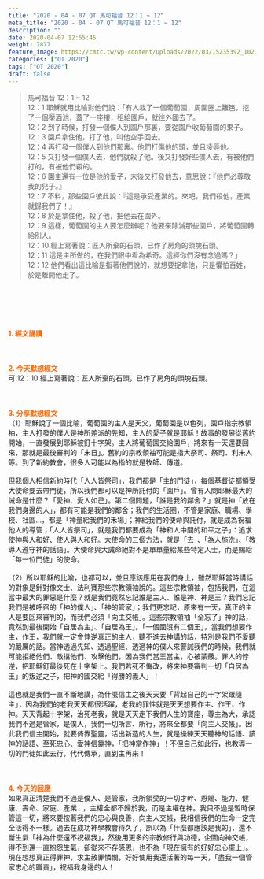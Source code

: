 ```yaml
---
title: "2020 - 04 - 07 QT 馬可福音 12：1 ~ 12"
meta_title: "2020 - 04 - 07 QT 馬可福音 12：1 ~ 12"
description: ""
date: 2020-04-07 12:55:45
weight: 7877
feature_image: https://cmtc.tw/wp-content/uploads/2022/03/15235392_10211799862337740_180693556567566654_o-1.webp
categories: ["QT 2020"]
tags: ["QT 2020"]
draft: false
---
```


<blockquote>馬可福音 12：1 ~ 12<br />
12：1 耶穌就用比喻對他們說：「有人栽了一個葡萄園，周圍圈上籬笆，挖了一個壓酒池，蓋了一座樓，租給園戶，就往外國去了。<br />
12：2 到了時候，打發一個僕人到園戶那裏，要從園戶收葡萄園的果子。<br />
12：3 園戶拿住他，打了他，叫他空手回去。<br />
12：4 再打發一個僕人到他們那裏。他們打傷他的頭，並且凌辱他。<br />
12：5 又打發一個僕人去，他們就殺了他。後又打發好些僕人去，有被他們打的，有被他們殺的。<br />
12：6 園主還有一位是他的愛子，末後又打發他去，意思說：『他們必尊敬我的兒子。』<br />
12：7 不料，那些園戶彼此說：『這是承受產業的。來吧，我們殺他，產業就歸我們了！』<br />
12：8 於是拿住他，殺了他，把他丟在園外。<br />
12：9 這樣，葡萄園的主人要怎麼辦呢？他要來除滅那些園戶，將葡萄園轉給別人。<br />
12：10 經上寫著說：匠人所棄的石頭，已作了房角的頭塊石頭。<br />
12：11 這是主所做的，在我們眼中看為希奇。這經你們沒有念過嗎？」<br />
12：12 他們看出這比喻是指著他們說的，就想要捉拿他，只是懼怕百姓，於是離開他走了。</blockquote><br />
&nbsp;<br />
<br />
&nbsp;<br />
<br />
<span style="color: #ff6600;"><strong>1. </strong><strong>經文誦讀</strong></span><br />
<br />
<span style="color: #ff6600;"><strong> </strong></span><br />
<br />
<span style="color: #ff6600;"><strong>2. 今天默想</strong><strong>經文<br />
</strong></span>可 12：10 經上寫著說：匠人所棄的石頭，已作了房角的頭塊石頭。<br />
<br />
&nbsp;<br />
<br />
<span style="color: #ff6600;"><strong>3. 分享默想經文<br />
</strong></span>（1）耶穌說了一個比喻，葡萄園的主人是天父，葡萄園是以色列，園戶指宗教領袖，主人打發的僕人是神所差派的先知，主人的愛子就是耶穌！故事的發展從舊約開始，一直發展到耶穌被釘十字架。主人將葡萄園交給園戶，將來有一天還要回來，那就是最後審判的「末日」。舊約的宗教領袖可能是指大祭司、祭司、利未人等。到了新約教會，很多人可能以為指的就是牧師、傳道。<br />
<br />
但我個人相信新約時代「人人皆祭司」，我們都是「主的門徒」，每個基督徒都領受大使命要去帶門徒，所以我們都可以是神所託付的「園戶」。曾有人問耶穌最大的誡命是什麼？「愛神、愛人如己」。第二個問題，「誰是我的鄰舍？」就是神「放在我們身邊的人」，都有可能是我們的鄰舍；我們的生活圈，不管是家庭、職場、學校、社區…，都是「神量給我們的禾場」；神給我們的使命與託付，就是成為祝福他人的導管；「人人皆祭司」，就是我們都要成為「神和人中間的和平之子」：追求使神與人和好、使人與人和好。大使命的三個方法，就是「去」、「為人施洗」、「教導人遵守神的話語」。大使命與大誡命絕對不是單單量給某些特定人士，而是賜給「每一位門徒」的使命。<br />
<br />
（2）所以耶穌的比喻，也都可以，並且應該應用在我們身上，雖然耶穌當時講話的對象是針對像文士、法利賽那些宗教領袖說的。這些宗教領袖，包括我們，在這當中最大的罪惡是什麼？就是我們竟然忘記誰是主人、誰是神、神是王？我們忘記我們是被呼召的「神的僕人」、「神的管家」；我們更忘記，原來有一天，真正的主人是要回來審判的，而我們必須「向主交帳」。這些宗教領袖「全忘了」神的話，竟然到最後開始「自居為主」、「自居為王」。「一個國沒有二個王」，當我們想要作主，作王，我們就一定會悖逆真正的主人，聽不進去神講的話，特別是我們不愛聽的嚴厲的話。當神透過先知、透過聖經、透過神的僕人來警誡我們的時候，我們就可能拒絕他們、敵擋他們、攻擊他們，因為我們當王當主，心被蒙蔽。罪人的悖逆，把耶穌釘最後死在十字架上。我們若死不悔改，將來神要審判一切「自居為王」的叛逆之子，把神的國交給「得勝的義人」！<br />
<br />
這也就是我們一直不斷地講，為什麼信主之後天天要「背起自己的十字架跟隨主」，因為我們的老我天天都很活躍，老我的罪性就是天天想要作主、作王、作神。天天背起十字架，治死老我，就是天天走下我們人生的寶座，尊主為大，承認我們不過是管家，是僕人，我們一切所言、所行，將來全都要「向主人交帳」。因此我們信主開始，就要倚靠聖靈，活出新造的人生，就是操練天天聽神的話語、讀神的話語、至死忠心、愛神信靠神，「把神當作神」！不但自己如此行，也教導一切的門徒如此去行，代代傳承，直到主再來！<br />
<br />
&nbsp;<br />
<br />
<span style="color: #ff6600;"><strong>4. 今天的回應<br />
</strong></span>如果真正清楚我們不過是僕人、是管家，我所領受的一切才幹、恩賜、能力、健康、壽命、家庭、產業…，主權全都不歸於我，而是主權在神。我只不過是暫時保管這一切，將來要按著我們的忠心與良善，向主人交帳，我相信我們的生命一定完全活得不一樣。過去在成功神學教會待久了，誤以為「什麼都應該是我的」，還不斷生氣「神為什麼還不祝福我」，然後用更多的宗教修行與功德，企圖向神交帳，得不到還一直抱怨生氣，卻從來不存感恩，也不為「現在擁有的好好忠心擺上」。現在想想真正得罪神，求主赦罪憐憫，好好使用我還活著的每一天，「盡我一個管家忠心的職責」，祝福我身邊的人！<br />
<br />
&nbsp;
        